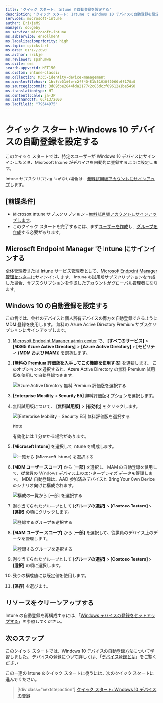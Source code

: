 ```yaml
---
title: 'クイック スタート: Intune で自動登録を設定する'
description: 'クイック スタート: Intune で Windows 10 デバイスの自動登録を設定する。'
services: microsoft-intune
author: ErikjeMS
manager: dougeby
ms.service: microsoft-intune
ms.subservice: enrollment
ms.localizationpriority: high
ms.topic: quickstart
ms.date: 01/17/2020
ms.author: erikje
ms.reviewer: spshumwa
ms.suite: ems
search.appverid: MET150
ms.custom: intune-classic
ms.collection: M365-identity-device-management
ms.openlocfilehash: 1bcfab31d6efc2ff43451b3193848060c6f178a8
ms.sourcegitcommit: 3d895be2844bda2177c2c85dc2f09612a1be5490
ms.translationtype: HT
ms.contentlocale: ja-JP
ms.lasthandoff: 03/13/2020
ms.locfileid: "79344975"
---
```

# <a name="quickstart-set-up-automatic-enrollment-for-windows-10-devices"></a>クイック スタート:Windows 10 デバイスの自動登録を設定する

このクイック スタートでは、特定のユーザーが Windows 10 デバイスにサインインしたとき、Microsoft Intune がデバイスを自動的に登録するように設定します。

Intune サブスクリプションがない場合は、[無料試用版アカウントにサインアップ](../fundamentals/free-trial-sign-up.md)します。

## <a name="prerequisites"></a>[前提条件]

- Microsoft Intune サブスクリプション - [無料試用版アカウントにサインアップします](../fundamentals/free-trial-sign-up.md)。
- このクイック スタートを完了するには、まず[ユーザーを作成](../fundamentals/quickstart-create-user.md)し、[グループを作成](../fundamentals/quickstart-create-group.md)する必要があります。

## <a name="sign-in-to-intune-in-the-microsoft-endpoint-manager"></a>Microsoft Endpoint Manager で Intune にサインインする

全体管理者または Intune サービス管理者として、[Microsoft Endpoint Manager 管理センター](https://go.microsoft.com/fwlink/?linkid=2109431)にサインインします。 Intune の試用版サブスクリプションを作成した場合、サブスクリプションを作成したアカウントがグローバル管理者になります。

## <a name="set-up-windows-10-automatic-enrollment"></a>Windows 10 の自動登録を設定する

この例では、会社のデバイスと個人所有デバイスの両方を自動登録できるように MDM 登録を使用します。 無料の Azure Active Directory Premium サブスクリプションにサインアップします。

1. [Microsoft Endpoint Manager admin center](https://go.microsoft.com/fwlink/?linkid=2109431) で、 **[すべてのサービス]**  >  **[M365 Azure Active Directory]**  >  **[Azure Active Directory]**  >  **[モビリティ (MDM および MAM)]** を選択します。
2. **[無料の Premium 評価版を入手してこの機能を使用する]** を選択します。 このオプションを選択すると、Azure Active Directory の無料 Premium 試用版を使用して自動登録できます。 

    ![Azure Active Directory 無料 Premium 評価版を選択する](./media/quickstart-setup-auto-enrollment/quickstart-setup-auto-enrollment-01.png)

3. **[Enterprise Mobility + Security E5]** 無料評価版オプションを選択します。 
4. 無料試用版について、 **[無料試用版]**  >  **[有効化]** をクリックします。

    ![[Enterprise Mobility + Security E5] 無料評価版を選択する](./media/quickstart-setup-auto-enrollment/quickstart-setup-auto-enrollment-02.png)

    > [!NOTE]
    > 有効化には 1 分かかる場合があります。 

3. **[Microsoft Intune]** を選択して Intune を構成します。 

    ![一覧から [Microsoft Intune] を選択する](./media/quickstart-setup-auto-enrollment/quickstart-setup-auto-enrollment-03.png)

4. **[MDM ユーザー スコープ]** から **[一部]** を選択し、MAM の自動登録を使用して、従業員の Windows デバイス上のエンタープライズ データを管理します。 MDM 自動登録は、AAD 参加済みデバイスと Bring Your Own Device のシナリオ向けに構成されます。

    ![構成の一覧から [一部] を選択する](./media/quickstart-setup-auto-enrollment/quickstart-setup-auto-enrollment-04.png)

5. 割り当てられたグループとして **[グループの選択]**  >  **[Contoso Testers]**  >  **[選択]** の順にクリックします。

    ![登録するグループを選択する](./media/quickstart-setup-auto-enrollment/quickstart-setup-auto-enrollment-05.png)

6. **[MAM ユーザー スコープ]** から **[一部]** を選択して、従業員のデバイス上のデータを管理します。

    ![登録するグループを選択する](./media/quickstart-setup-auto-enrollment/quickstart-setup-auto-enrollment-06.png)

7. 割り当てられたグループとして **[グループの選択]**  >  **[Contoso Testers]**  >  **[選択]** の順に選択します。 
8. 残りの構成値には既定値を使用します。
9. **[保存]** を選びます。

## <a name="clean-up-resources"></a>リソースをクリーンアップする

Intune の自動登録を再構成するには、「[Windows デバイスの登録をセットアップする](windows-enroll.md)」を参照してください。

## <a name="next-steps"></a>次のステップ

このクイック スタートでは、Windows 10 デバイスの自動登録方法について学習しました。 デバイスの登録について詳しくは、「[デバイス登録とは](device-enrollment.md)」をご覧ください

この一連の Intune のクイック スタートに従うには、次のクイック スタートに進んでください。

> [!div class="nextstepaction"]
> [クイック スタート: Windows 10 デバイスの登録](quickstart-enroll-windows-device.md)
